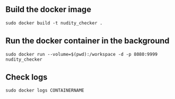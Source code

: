 ## Build the docker image
`sudo docker build -t nudity_checker .`
## Run the docker container in the background
`sudo docker run --volume=$(pwd):/workspace -d -p 8080:9999 nudity_checker`

## Check logs 
`sudo docker logs CONTAINERNAME`

